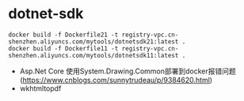 # dotnet-sdk

```
docker build -f Dockerfile21 -t registry-vpc.cn-shenzhen.aliyuncs.com/mytools/dotnetsdk21:latest .
docker build -f Dockerfile11 -t registry-vpc.cn-shenzhen.aliyuncs.com/mytools/dotnetsdk11:latest .
```

+ Asp.Net Core 使用System.Drawing.Common部署到docker报错问题(https://www.cnblogs.com/sunnytrudeau/p/9384620.html)
+ wkhtmltopdf
